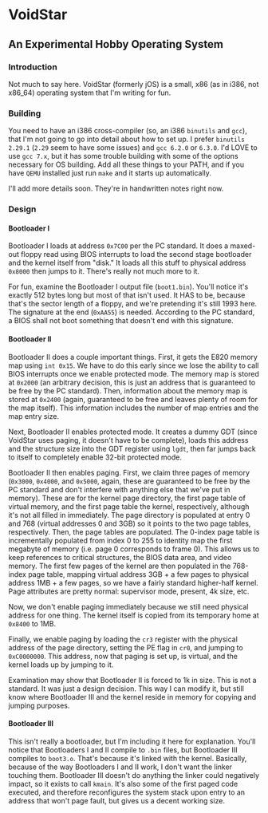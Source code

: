 # VoidStar
## An Experimental Hobby Operating System

### Introduction
Not much to say here. VoidStar (formerly jOS) is a small, x86 (as in i386, not x86_64) operating system that I'm writing for fun.

### Building
You need to have an i386 cross-compiler (so, an i386 `binutils` and `gcc`), that I'm not going to go into detail about how to set up. I prefer `binutils 2.29.1` (`2.29` seem to have some issues) and `gcc 6.2.0` or `6.3.0`. I'd LOVE to use `gcc 7.x`, but it has some trouble building with some of the options necessary for OS building. Add all these things to your PATH, and if you have `QEMU` installed just run `make` and it starts up automatically.

I'll add more details soon. They're in handwritten notes right now.

### Design
#### Bootloader I
Bootloader I loads at address `0x7C00` per the PC standard. It does a maxed-out floppy read using BIOS interrupts to load the second stage bootloader and the kernel itself from "disk." It loads all this stuff to physical address `0x8000` then jumps to it. There's really not much more to it.

For fun, examine the Bootloader I output file (`boot1.bin`). You'll notice it's exactly 512 bytes long but most of that isn't used. It HAS to be, because that's the sector length of a floppy, and we're pretending it's still 1993 here. The signature at the end (`0xAA55`) is needed. According to the PC standard, a BIOS shall not boot something that doesn't end with this signature.

#### Bootloader II
Bootloader II does a couple important things. First, it gets the E820 memory map using `int 0x15`. We have to do this early since we lose the ability to call BIOS interrupts once we enable protected mode. The memory map is stored at `0x2000` (an arbitrary decision, this is just an address that is guaranteed to be free by the PC standard). Then, information about the memory map is stored at `0x2400` (again, guaranteed to be free and leaves plenty of room for the map itself). This information includes the number of map entries and the map entry size.

Next, Bootloader II enables protected mode. It creates a dummy GDT (since VoidStar uses paging, it doesn't have to be complete), loads this address and the structure size into the GDT register using `lgdt`, then far jumps back to itself to completely enable 32-bit protected mode.

Bootloader II then enables paging. First, we claim three pages of memory (`0x3000`, `0x4000`, and `0x5000`, again, these are guaranteed to be free by the PC standard and don't interfere with anything else that we've put in memory). These are for the kernel page directory, the first page table of virtual memory, and the first page table the kernel, respectively, although it's not all filled in immediately. The page directory is populated at entry 0 and 768 (virtual addresses 0 and 3GB) so it points to the two page tables, respectively. Then, the page tables are populated. The 0-index page table is incrementally populated from index 0 to 255 to identity map the first megabyte of memory (i.e. page 0 corresponds to frame 0). This allows us to keep references to critical structures, the BIOS data area, and video memory. The first few pages of the kernel are then populated in the 768-index page table, mapping virtual address 3GB + a few pages to physical address 1MB + a few pages, so we have a fairly standard higher-half kernel. Page attributes are pretty normal: supervisor mode, present, 4k size, etc.

Now, we don't enable paging immediately because we still need physical address for one thing. The kernel itself is copied from its temporary home at `0x8400` to 1MB.

Finally, we enable paging by loading the `cr3` register with the physical address of the page directory, setting the PE flag in `cr0`, and jumping to `0xC0000000`. This address, now that paging is set up, is virtual, and the kernel loads up by jumping to it. 

Examination may show that Bootloader II is forced to 1k in size. This is not a standard. It was just a design decision. This way I can modify it, but still know where Bootloader III and the kernel reside in memory for copying and jumping purposes.

#### Bootloader III
This isn't really a bootloader, but I'm including it here for explanation. You'll notice that Bootloaders I and II compile to `.bin` files, but Bootloader III compiles to `boot3.o`. That's because it's linked with the kernel. Basically, because of the way Bootloaders I and II work, I don't want the linker touching them. Bootloader III doesn't do anything the linker could negatively impact, so it exists to call `kmain`. It's also some of the first paged code executed, and therefore reconfigures the system stack upon entry to an address that won't page fault, but gives us a decent working size.
